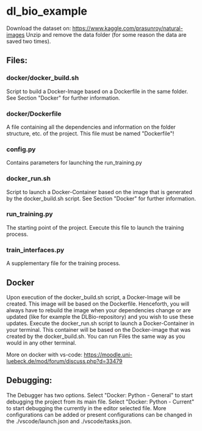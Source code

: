 # dl_bio_example

Download the dataset on:
https://www.kaggle.com/prasunroy/natural-images
Unzip and remove the data folder (for some reason the data are saved two times).

## Files:

### docker/docker_build.sh

Script to build a Docker-Image based on a Dockerfile in the same folder. See Section
"Docker" for further information.

### docker/Dockerfile

A file containing all the dependencies and information on the folder structure, etc. of 
the project. This file must be named "Dockerfile"!

### config.py

Contains parameters for launching the run_training.py

### docker_run.sh

Script to launch a Docker-Container based on the image that is generated by the
docker_build.sh script. See Section "Docker" for further information.

### run_training.py

The starting point of the project. Execute this file to launch the training process.

### train_interfaces.py

A supplementary file for the training process.

## Docker

Upon execution of the docker_build.sh script, a Docker-Image will be created. This image
will be based on the Dockerfile. Henceforth, you will always have to rebuild the image
when your dependencies change or are updated (like for example the DLBio-repository) and
you wish to use these updates.
Execute the docker_run.sh script to launch a Docker-Container in your terminal. This
container will be based on the Docker-image that was created by the docker_build.sh.
You can run Files the same way as you would in any other terminal.

More on docker with vs-code:
https://moodle.uni-luebeck.de/mod/forum/discuss.php?d=33479

## Debugging:

The Debugger has two options. Select "Docker: Python - General" to start debugging the
project from its main file. Select "Docker: Python - Current" to start debugging the
currently in the editor selected file.
More configurations can be added or present configurations can be changed in the
./vscode/launch.json and ./vscode/tasks.json.
